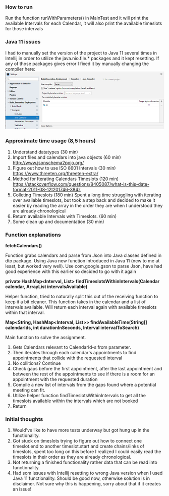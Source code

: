 
### How to run

Run the function runWithParameters() in MainTest and it will print the available Intervals for each Calendar, 
it will also print the available timeslots for those intervals


### Java 11 issues
I had to manually set the version of the project to Java 11 several times in Intellij in order to utilize the java.nio.file.* packages 
and it kept resetting. If any of those packages gives error I fixed it by manually changing the compiler here:
![alt text](Bytecode.png)
                                                                            

### Approximate time usage (8,5 hours)

1. Understand datatypes (30 min)
2. Import files and calendars into java objects (60 min)
http://www.jsonschema2pojo.org/
3. Figure out how to use ISO 8601 Intervals (30 min)
https://www.threeten.org/threeten-extra/
4. Method for Iterating Calendars Timeslots (120 min)
https://stackoverflow.com/questions/8405087/what-is-this-date-format-2011-08-12t201746-384z
5. Colleting Timeslots (180 min)
Spent a long time struggling with iterating over available timeslots, 
but took a step back and decided to make it easier by reading the array in the order they are when I understood they are already chronological
6. Return available Intervals with Timeslots. (60 min)
7. Some clean up and documentation (30 min)

### Function explanations
**fetchCalendars()**

Function grabs calendars and parse from Json into Java classes defined in dto package. 
Using Java new function introduced in Java 11 (new to me at least, but worked very well). 
Use com.google.gson to parse Json, have had good experience with this earlier so decided to go with it again

**private HashMap<Interval, List<Timeslot>> findTimeslotsWithinIntervals(Calendar calendar, ArrayList<Interval> intervalsAvailable)**

Helper function, tried to naturally split this out of the receiving function to keep it a bit cleaner.
This function takes in the calendar and a list of intervals available. 
Will return each interval again with available timeslots within that interval.

**Map<String, HashMap<Interval, List<Timeslot>>> findAvailableTime(String[] calendarIds, int durationInSeconds, Interval intervalToSearch)**

Main function to solve the assignment. 
1. Gets Calendars relevant to CalendarId-s from parameter. 
2. Then iterates through each calendar's appointments to find appointments that collide with the requested interval
3. No collitions? Continue
4. Check gaps before the first appointment, after the last appointment and between the rest of the appointments to see 
if there is a room for an appointment with the requested duration
5. Compile a new list of intervals from the gaps found where a potential meeting can fit.
6. Utilize helper function findTimeslotsWithinIntervals to get all the timeslots available within the intervals which are not booked
7. Return



### Initial thoughts

1. Would've like to have more tests underway but got hung up in the functionality.
2. Got stuck on timeslots trying to figure out how to connect one timeslot.end to another timeslot.start and create chains/links of timeslots, 
spent too long on this before I realized I could easily read the timeslots in their order as they are already chronological.
3. Not returning a finished functionality rather data that can be read into functionality.
4. Had som issues with Intellij resetting to wrong Java version when I used Java 11 functionality. 
Should be good now, otherwise solution is in disclaimer. Not sure why this is happening, sorry about that if it creates an issue!








    


